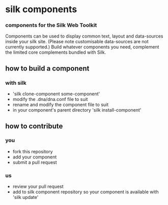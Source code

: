 # silk components
### components for the Silk Web Toolkit

Components can be used to display common text, layout and data-sources inside your silk site. 
(Please note customisable data-sources are not currently supported.)
Build whatever components you need, complement the limited core complements bundled with Silk.

## how to build a component
### with silk

* 'silk clone-component some-component'
* modify the .dna/dna.conf file to suit
* rename and modify the component file to suit 
* in your component's parent directory 'silk install-component'


## how to contribute

### you

* fork this repository
* add your component
* submit a pull request

### us

* review your pull request
* add to silk component repository so your component is available with 'silk update'
